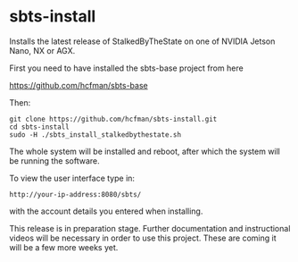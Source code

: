 # sbts-install

Installs the latest release of StalkedByTheState on one of NVIDIA Jetson Nano, NX or AGX.

First you need to have installed the sbts-base project from here

https://github.com/hcfman/sbts-base

Then:

```
git clone https://github.com/hcfman/sbts-install.git
cd sbts-install
sudo -H ./sbts_install_stalkedbythestate.sh
```

The whole system will be installed and reboot, after which the system will be running the software.

To view the user interface type in:

```
http://your-ip-address:8080/sbts/
```

with the account details you entered when installing.

This release is in preparation stage. Further documentation and instructional videos will be necessary in order to use this project. These are coming it will be a few more weeks yet.

